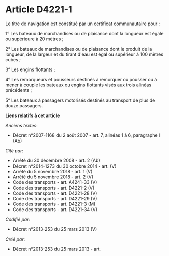 # Article D4221-1

Le titre de navigation est constitué par un certificat communautaire pour :

1° Les bateaux de marchandises ou de plaisance dont la longueur est égale ou supérieure à 20 mètres ;

2° Les bateaux de marchandises ou de plaisance dont le produit de la longueur, de la largeur et du tirant d'eau est égal ou
supérieur à 100 mètres cubes ;

3° Les engins flottants ;

4° Les remorqueurs et pousseurs destinés à remorquer ou pousser ou à mener à couple les bateaux ou engins flottants visés aux
trois alinéas précédents ;

5° Les bateaux à passagers motorisés destinés au transport de plus de douze passagers.

**Liens relatifs à cet article**

_Anciens textes_:

  - Décret n°2007-1168 du 2 août 2007 - art. 7, alinéas 1 à 6, paragraphe I (Ab)

_Cité par_:

  - Arrêté du 30 décembre 2008 - art. 2 (Ab)
  - Décret n°2014-1273 du 30 octobre 2014 - art. (V)
  - Arrêté du 5 novembre 2018 - art. 1 (V)
  - Arrêté du 5 novembre 2018 - art. 2 (V)
  - Code des transports - art. A4241-33  (V)
  - Code des transports - art. D4221-2 (V)
  - Code des transports - art. D4221-28 (V)
  - Code des transports - art. D4221-29 (V)
  - Code des transports - art. D4221-3 (M)
  - Code des transports - art. D4221-34 (V)

_Codifié par_:

  - Décret n°2013-253 du 25 mars 2013 (V)

_Créé par_:

  - Décret n°2013-253 du 25 mars 2013 - art.
